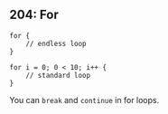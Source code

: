## 204: For

```
for {
    // endless loop
}

for i = 0; 0 < 10; i++ {
    // standard loop
}
```

You can `break` and `continue` in for loops.
